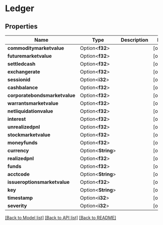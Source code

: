 # Ledger

## Properties

Name | Type | Description | Notes
------------ | ------------- | ------------- | -------------
**commoditymarketvalue** | Option<**f32**> |  | [optional]
**futuremarketvalue** | Option<**f32**> |  | [optional]
**settledcash** | Option<**f32**> |  | [optional]
**exchangerate** | Option<**f32**> |  | [optional]
**sessionid** | Option<**i32**> |  | [optional]
**cashbalance** | Option<**f32**> |  | [optional]
**corporatebondsmarketvalue** | Option<**f32**> |  | [optional]
**warrantsmarketvalue** | Option<**f32**> |  | [optional]
**netliquidationvalue** | Option<**f32**> |  | [optional]
**interest** | Option<**f32**> |  | [optional]
**unrealizedpnl** | Option<**f32**> |  | [optional]
**stockmarketvalue** | Option<**f32**> |  | [optional]
**moneyfunds** | Option<**f32**> |  | [optional]
**currency** | Option<**String**> |  | [optional]
**realizedpnl** | Option<**f32**> |  | [optional]
**funds** | Option<**f32**> |  | [optional]
**acctcode** | Option<**String**> |  | [optional]
**issueroptionsmarketvalue** | Option<**f32**> |  | [optional]
**key** | Option<**String**> |  | [optional]
**timestamp** | Option<**i32**> |  | [optional]
**severity** | Option<**i32**> |  | [optional]

[[Back to Model list]](../README.md#documentation-for-models) [[Back to API list]](../README.md#documentation-for-api-endpoints) [[Back to README]](../README.md)


